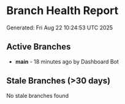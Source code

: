 # Branch Health Report
Generated: Fri Aug 22 10:24:53 UTC 2025

## Active Branches
- **main** - 18 minutes ago by Dashboard Bot

## Stale Branches (>30 days)
No stale branches found
